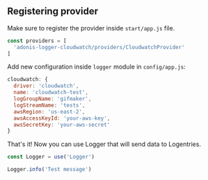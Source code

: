 ## Registering provider

Make sure to register the provider inside `start/app.js` file.

```js
const providers = [
  'adonis-logger-cloudwatch/providers/CloudwatchProvider'
]
```

Add new configuration inside `logger` module in `config/app.js`:
```js
cloudwatch: {
  driver: 'cloudwatch',
  name: 'cloudwatch-test',
  logGroupName: 'gifmaker',
  logStreamName: 'tests',
  awsRegion: 'us-east-2',
  awsAccessKeyId: 'your-aws-key',
  awsSecretKey: 'your-aws-secret'
}
```

That's it! Now you can use Logger that will send data to Logentries.

```js
const Logger = use('Logger')

Logger.info('Test message')

```
